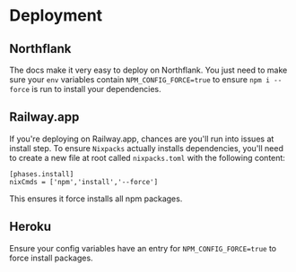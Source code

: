 # Deployment

## Northflank

The docs make it very easy to deploy on Northflank. You just need to make sure your `env` variables contain `NPM_CONFIG_FORCE=true` to ensure `npm i --force` is run to install your dependencies.

## Railway.app

If you're deploying on Railway.app, chances are you'll run into issues at install step. To ensure `Nixpacks` actually installs dependencies, you'll need to create a new file at root called `nixpacks.toml` with the following content:

```
[phases.install]
nixCmds = ['npm','install','--force']
```

This ensures it force installs all npm packages.

## Heroku

Ensure your config variables have an entry for `NPM_CONFIG_FORCE=true` to force install packages.
